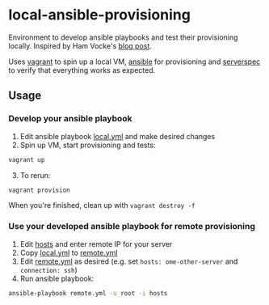 # local-ansible-provisioning

Environment to develop ansible playbooks and test their provisioning locally. Inspired by Ham Vocke's [blog post](https://www.hamvocke.com/blog/local-ansible-testing/).

Uses [vagrant](https://www.vagrantup.com/) to spin up a local VM, [ansible](https://www.ansible.com/) for provisioning and [serverspec](https://serverspec.org/) to verify that everything works as expected.

## Usage

### Develop your ansible playbook

1. Edit ansible playbook [local.yml](local.yml) and make desired changes
2. Spin up VM, start provisioning and tests:

```zsh
vagrant up
```

3. To rerun:

```zsh
vagrant provision
```

When you're finished, clean up with `vagrant destroy -f`

### Use your developed ansible playbook for remote provisioning

1. Edit [hosts](hosts) and enter remote IP for your server
2. Copy [local.yml](local.yml) to [remote.yml](remote.yml)
3. Edit [remote.yml](remote.yml) as desired (e.g. set `hosts: ome-other-server` and `connection: ssh`)
4. Run ansible playbook:

```zsh
ansible-playbook remote.yml -u root -i hosts
```
